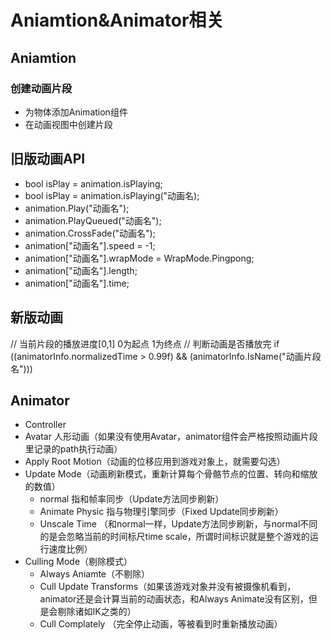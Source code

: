 # Aniamtion&Animator相关

## Aniamtion

### 创建动画片段

- 为物体添加Animation组件
- 在动画视图中创建片段

## 旧版动画API

- bool isPlay = animation.isPlaying;
- bool isPlay = animation.isPlaying("动画名);
- animation.Play("动画名");
- animation.PlayQueued("动画名");
- animation.CrossFade("动画名");
- animation["动画名"].speed = -1;
- animation["动画名"].wrapMode = WrapMode.Pingpong;
- animation["动画名"].length;
- animation["动画名"].time;

## 新版动画

// 当前片段的播放进度[0,1] 0为起点 1为终点
// 判断动画是否播放完
if ((animatorInfo.normalizedTime > 0.99f) && (animatorInfo.IsName("动画片段名")))

## Animator

- Controller
- Avatar 人形动画（如果没有使用Avatar，animator组件会严格按照动画片段里记录的path执行动画）
- Apply Root Motion（动画的位移应用到游戏对象上，就需要勾选）
- Update Mode（动画刷新模式，重新计算每个骨骼节点的位置、转向和缩放的数值）
  - normal 指和帧率同步（Update方法同步刷新）
  - Animate Physic 指与物理引擎同步（Fixed Update同步刷新）
  - Unscale Time （和normal一样，Update方法同步刷新，与normal不同的是会忽略当前的时间标尺time scale，所谓时间标识就是整个游戏的运行速度比例）
- Culling Mode（剔除模式）
  - Always Aniamte（不剔除）
  - Cull Update Transforms（如果该游戏对象并没有被摄像机看到，animator还是会计算当前的动画状态，和Always Animate没有区别，但是会剔除诸如IK之类的）
  - Cull Complately （完全停止动画，等被看到时重新播放动画）

